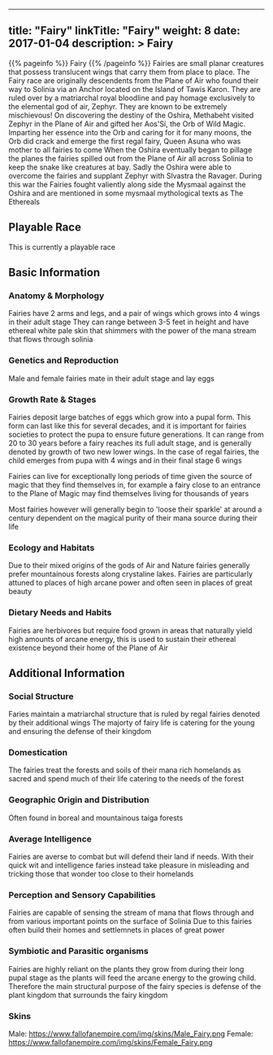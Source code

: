 
---
title: "Fairy"
linkTitle: "Fairy"
weight: 8
date: 2017-01-04
description: >
 Fairy
---

{{% pageinfo %}}
Fairy
{{% /pageinfo %}}
Fairies are small planar creatures that possess translucent wings that carry them from place to place. The Fairy race are originally descendents from the Plane of Air who found their way to Solinia via an Anchor located on the Island of Tawis Karon. They are ruled over by a matriarchal royal bloodline and pay homage exclusively to the elemental god of air, Zephyr. They are known to be extremely mischievous!  On discovering the destiny of the Oshira, Methabeht visited Zephyr in the Plane of Air and gifted her Aos'Sí, the Orb of Wild Magic. Imparting her essence into the Orb and caring for it for many moons, the Orb did crack and emerge the first regal fairy, Queen Asuna who was mother to all fairies to come  When the Oshira eventually began to pillage the planes the fairies spilled out from the Plane of Air all across Solinia to keep the snake like creatures at bay. Sadly the Oshira were able to overcome the fairies and supplant Zephyr with Slvastra the Ravager. During this war the Fairies fought valiently along side the Mysmaal against the Oshira and are mentioned in some mysmaal mythological texts as The Ethereals


## Playable Race

This is currently a playable race

## Basic Information


<div class="">


### Anatomy & Morphology

Fairies have 2 arms and legs, and a pair of wings which grows into 4 wings in their adult stage  They can range between 3-5 feet in height and have ethereal white pale skin that shimmers with the power of the mana stream that flows through solinia

### Genetics and Reproduction

Male and female fairies mate in their adult stage and lay eggs

### Growth Rate & Stages

Fairies deposit large batches of eggs which grow into a pupal form. This form can last like this for several decades, and it is important for fairies societies to protect the pupa to ensure future generations. It can range from 20 to 30 years before a fairy reaches its full adult stage, and is generally denoted by growth of two new lower wings. In the case of regal fairies, the child emerges from pupa with 4 wings and in their final stage 6 wings

Fairies can live for exceptionally long periods of time given the source of magic that they find themselves in, for example a fairy close to an entrance to the Plane of Magic may find themselves living for thousands of years

Most fairies however will generally begin to 'loose their sparkle' at around a century dependent on the magical purity of their mana source during their life

### Ecology and Habitats

Due to their mixed origins of the gods of Air and Nature fairies generally prefer mountainous forests along crystaline lakes. Fairies are particularly attuned to places of high arcane power and often seen in places of great beauty

### Dietary Needs and Habits

Fairies are herbivores but require food grown in areas that naturally yield high amounts of arcane energy, this is used to sustain their ethereal existence beyond their home of the Plane of Air

       

    

## Additional Information


<div class="">
           

### Social Structure

Faries maintain a matriarchal structure that is ruled by regal fairies denoted by their additional wings  The majorty of fairy life is catering for the young and ensuring the defense of their kingdom

### Domestication

The fairies treat the forests and soils of their mana rich homelands as sacred and spend much of their life catering to the needs of the forest

### Geographic Origin and Distribution

Often found in boreal and mountainous taiga forests

### Average Intelligence

Fairies are averse to combat but will defend their land if needs. With their quick wit and intelligence faries instead take pleasure in misleading and tricking those that wonder too close to their homelands

### Perception and Sensory Capabilities

Fairies are capable of sensing the stream of mana that flows through and from various important points on the surface of Solinia  Due to this fairies often build their homes and settlemnets in places of great power

### Symbiotic and Parasitic organisms

Fairies are highly reliant on the plants they grow from during their long pupal stage as the plants will feed the arcane energy to the growing child. Therefore the main structural purpose of the fairy species is defense of the plant kingdom that surrounds the fairy kingdom

### Skins
Male: https://www.fallofanempire.com/img/skins/Male_Fairy.png
Female: https://www.fallofanempire.com/img/skins/Female_Fairy.png

    
